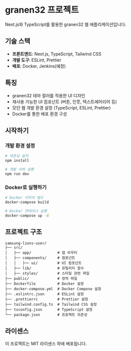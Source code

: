 # granen32 프로젝트

Next.js와 TypeScript를 활용한 granen32 웹 애플리케이션입니다.

## 기술 스택

- **프론트엔드**: Next.js, TypeScript, Tailwind CSS
- **개발 도구**: ESLint, Prettier
- **배포**: Docker, Jenkins(예정)

## 특징

- granen32 테마 컬러를 적용한 UI 디자인
- 재사용 가능한 UI 컴포넌트 (버튼, 인풋, 텍스트에어리어 등)
- 모던 웹 개발 환경 설정 (TypeScript, ESLint, Prettier)
- Docker를 통한 배포 환경 구성

## 시작하기

### 개발 환경 설정

```bash
# 의존성 설치
npm install

# 개발 서버 실행
npm run dev
```

### Docker로 실행하기

```bash
# Docker 이미지 빌드
docker-compose build

# Docker 컨테이너 실행
docker-compose up -d
```

## 프로젝트 구조

```
samsung-lions-user/
├── src/
│   ├── app/            # 앱 라우터
│   ├── components/     # 컴포넌트
│   │   ├── ui/         # UI 컴포넌트
│   ├── lib/            # 유틸리티 함수
│   ├── styles/         # 스타일 관련 파일
├── public/             # 정적 파일
├── Dockerfile          # Docker 설정
├── docker-compose.yml  # Docker Compose 설정
├── .eslintrc.json      # ESLint 설정
├── .prettierrc         # Prettier 설정
├── tailwind.config.ts  # Tailwind CSS 설정
├── tsconfig.json       # TypeScript 설정
└── package.json        # 프로젝트 의존성
```

## 라이센스

이 프로젝트는 MIT 라이센스 하에 배포됩니다.
